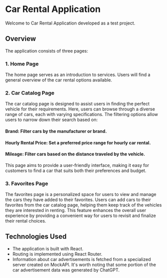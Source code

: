 # Car Rental Application

Welcome to Car Rental Application developed as a test project.

## Overview

The application consists of three pages:


### 1. Home Page
The home page serves as an introduction to services. Users will find a general overview of the car rental options available. 

### 2. Car Catalog Page
The car catalog page is designed to assist users in finding the perfect vehicle for their requirements. Here, users can browse through a diverse range of cars, each with varying specifications. The filtering options allow users to narrow down their search based on:

#### Brand: Filter cars by the manufacturer or brand.
#### Hourly Rental Price: Set a preferred price range for hourly car rental.
#### Mileage: Filter cars based on the distance traveled by the vehicle.

This page aims to provide a user-friendly interface, making it easy for customers to find a car that suits both their preferences and budget.

### 3. Favorites Page
The favorites page is a personalized space for users to view and manage the cars they have added to their favorites. Users can add cars to their favorites from the car catalog page, helping them keep track of the vehicles they are interested in renting. This feature enhances the overall user experience by providing a convenient way for users to revisit and finalize their rental choices.

## Technologies Used
* The application is built with React.
* Routing is implemented using React Router.
* Information about car advertisements is fetched from a specialized server created on MockAPI. It's worth noting that some portion of the car advertisement data was generated by ChatGPT.